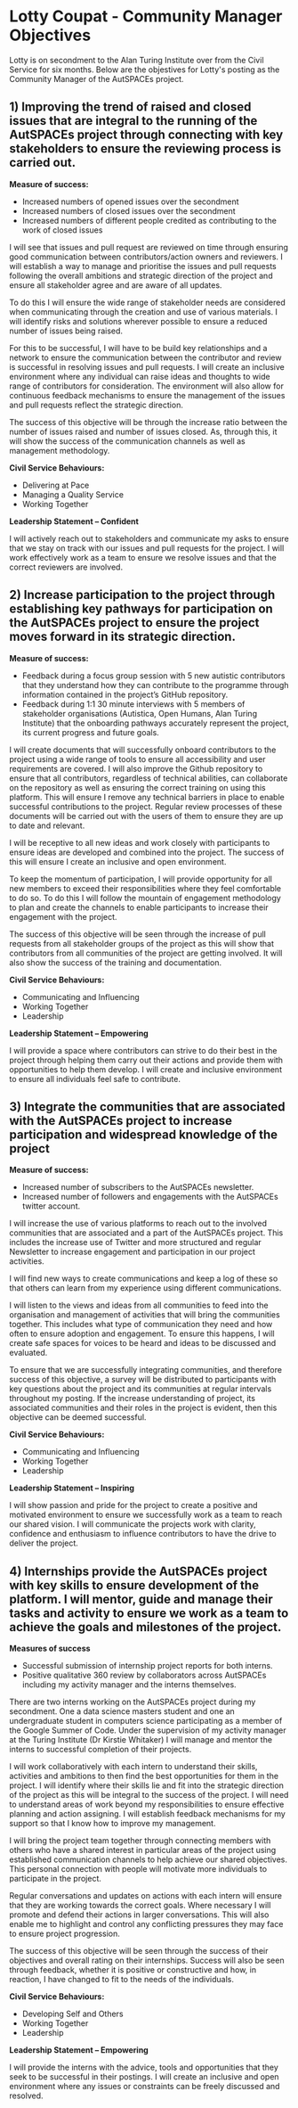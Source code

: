 # Lotty Coupat - Community Manager Objectives

Lotty is on secondment to the Alan Turing Institute over from the Civil Service for six months.
Below are the objestives for Lotty's posting as the Community Manager of the AutSPACEs project. 

## 1) Improving the trend of raised and closed issues that are integral to the running of the AutSPACEs project through connecting with key stakeholders to ensure the reviewing process is carried out. 

**Measure of success:**
- Increased numbers of opened issues over the secondment
- Increased numbers of closed issues over the secondment
- Increased numbers of different people credited as contributing to the work of closed issues

I will see that issues and pull request are reviewed on time through ensuring good communication between contributors/action owners and reviewers. I will establish a way to manage and prioritise the issues and pull requests following the overall ambitions and strategic direction of the project and ensure all stakeholder agree and are aware of all updates.  

To do this I will ensure the wide range of stakeholder needs are considered when communicating through the creation and use of various materials. I will identify risks and solutions wherever possible to ensure a reduced number of issues being raised.

For this to be successful, I will have to be build key relationships and a network to ensure the communication between the contributor and review is successful in resolving issues and pull requests. I will create an inclusive environment where any individual can raise ideas and thoughts to wide range of contributors for consideration. The environment will also allow for continuous feedback mechanisms to ensure the management of the issues and pull requests reflect the strategic direction.  

The success of this objective will be through the increase ratio between the number of issues raised and number of issues closed. As, through this, it will show the success of the communication channels as well as management methodology. 

**Civil Service Behaviours:**
- Delivering at Pace 
- Managing a Quality Service
- Working Together

**Leadership Statement – Confident**

I will actively reach out to stakeholders and communicate my asks to ensure that we stay on track with our issues and pull requests for the project. I will work effectively work as a team to ensure we resolve issues and that the correct reviewers are involved.  

## 2) Increase participation to the project through establishing key pathways for participation on the AutSPACEs project to ensure the project moves forward in its strategic direction. 

**Measure of success:**
- Feedback during a focus group session with 5 new autistic contributors that they understand how they can contribute to the programme through information contained in the project’s GitHub repository. 
- Feedback during 1:1 30 minute interviews with 5 members of stakeholder organisations (Autistica, Open Humans, Alan Turing Institute) that the onboarding pathways accurately represent the project, its current progress and future goals.

I will create documents that will successfully onboard contributors to the project using a wide range of tools to ensure all accessibility and user requirements are covered. I will also improve the Github repository to ensure that all contributors, regardless of technical abilities, can collaborate on the repository as well as ensuring the correct training on using this platform. This will ensure I remove any technical barriers in place to enable successful contributions to the project. Regular review processes of these documents will be carried out with the users of them to ensure they are up to date and relevant. 

I will be receptive to all new ideas and work closely with participants to ensure ideas are developed and combined into the project. The success of this will ensure I create an inclusive and open environment. 

To keep the momentum of participation, I will provide opportunity for all new members to exceed their responsibilities where they feel comfortable to do so. To do this I will follow the mountain of engagement methodology to plan and create the channels to enable participants to increase their engagement with the project. 

The success of this objective will be seen through the increase of pull requests from all stakeholder groups of the project as this will show that contributors from all communities of the project are getting involved. It will also show the success of the training and documentation. 

**Civil Service Behaviours:**

- Communicating and Influencing 
- Working Together
- Leadership

**Leadership Statement – Empowering**

I will provide a space where contributors can strive to do their best in the project through helping them carry out their actions and provide them with opportunities to help them develop. I will create and inclusive environment to ensure all individuals feel safe to contribute. 

## 3) Integrate the communities that are associated with the AutSPACEs project to increase participation and widespread knowledge of the project

**Measure of success:**
- Increased number of subscribers to the AutSPACEs newsletter.
- Increased number of followers and engagements with the AutSPACEs twitter account.

I will increase the use of various platforms to reach out to the involved communities that are associated and a part of the AutSPACEs project. This includes the increase use of Twitter and more structured and regular Newsletter to increase engagement and participation in our project activities.  

I will find new ways to create communications and keep a log of these so that others can learn from my experience using different communications. 

I will listen to the views and ideas from all communities to feed into the organisation and management of activities that will bring the communities together. This includes what type of communication they need and how often to ensure adoption and engagement. To ensure this happens, I will create safe spaces for voices to be heard and ideas to be discussed and evaluated. 

To ensure that we are successfully integrating communities, and therefore success of this objective, a survey will be distributed to participants with key questions about the project and its communities at regular intervals throughout my posting. If the increase understanding of project, its associated communities and their roles in the project is evident, then this objective can be deemed successful. 

**Civil Service Behaviours:**
- Communicating and Influencing
- Working Together
- Leadership

**Leadership Statement – Inspiring**

I will show passion and pride for the project to create a positive and motivated environment to ensure we successfully work as a team to reach our shared vision. I will communicate the projects work with clarity, confidence and enthusiasm to influence contributors to have the drive to deliver the project.  

## 4) Internships provide the AutSPACEs project with key skills to ensure development of the platform. I will mentor, guide and manage their tasks and activity to ensure we work as a team to achieve the goals and milestones of the project.  

**Measures of success**
- Successful submission of internship project reports for both interns.
- Positive qualitative 360 review by collaborators across AutSPACEs including my activity manager and the interns themselves.

There are two interns working on the AutSPACEs project during my secondment. One a data science masters student and one an undergraduate student in computers science participating as a member of the Google Summer of Code. Under the supervision of my activity manager at the Turing Institute (Dr Kirstie Whitaker) I will manage and mentor the interns to successful completion of their projects. 

I will work collaboratively with each intern to understand their skills, activities and ambitions to then find the best opportunities for them in the project. I will identify where their skills lie and fit into the strategic direction of the project as this will be integral to the success of the project. I will need to understand areas of work beyond my responsibilities to ensure effective planning and action assigning. I will establish feedback mechanisms for my support so that I know how to improve my management.

I will bring the project team together through connecting members with others who have a shared interest in particular areas of the project using established communication channels to help achieve our shared objectives. This personal connection with people will motivate more individuals to participate in the project. 

Regular conversations and updates on actions with each intern will ensure that they are working towards the correct goals. Where necessary I will promote and defend their actions in larger conversations. This will also enable me to highlight and control any conflicting pressures they may face to ensure project progression.

The success of this objective will be seen through the success of their objectives and overall rating on their internships. Success will also be seen through feedback, whether it is positive or constructive and how, in reaction, I have changed to fit to the needs of the individuals. 

**Civil Service Behaviours:**
- Developing Self and Others
- Working Together
- Leadership

**Leadership Statement – Empowering**

I will provide the interns with the advice, tools and opportunities that they seek to be successful in their postings. I will create an inclusive and open environment where any issues or constraints can be freely discussed and resolved. 





